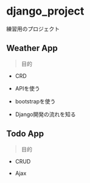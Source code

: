 # django_project

練習用のプロジェクト

## Weather App

> 目的

- CRD

- APIを使う

- bootstrapを使う

- Django開発の流れを知る

## Todo App

> 目的

- CRUD

- Ajax
